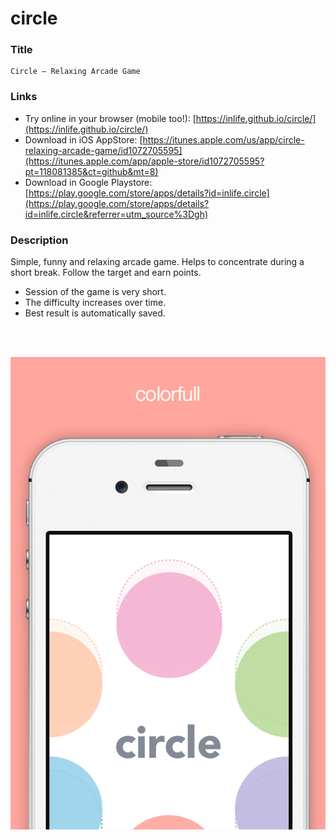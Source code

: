 # circle

### Title

```
Circle – Relaxing Arcade Game
```

### Links
* Try online in your browser (mobile too!): [https://inlife.github.io/circle/](https://inlife.github.io/circle/)
* Download in iOS AppStore: [https://itunes.apple.com/us/app/circle-relaxing-arcade-game/id1072705595](https://itunes.apple.com/app/apple-store/id1072705595?pt=118081385&ct=github&mt=8)
* Download in Google Playstore: [https://play.google.com/store/apps/details?id=inlife.circle](https://play.google.com/store/apps/details?id=inlife.circle&referrer=utm_source%3Dgh)

### Description

Simple, funny and relaxing arcade game.
Helps to concentrate during a short break.
Follow the target and earn points.

- Session of the game is very short.
- The difficulty increases over time.
- Best result is automatically saved.

<br><br>
<p align="center">
    <img src="https://raw.githubusercontent.com/Inlife/circle/master/metadata/App%20Store%20Screenshots/3.5%20Device%203.png" />
</p>
